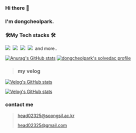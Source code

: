 
	
### Hi there 👋
### I'm dongcheolpark.
### 🛠My Tech stacks 🛠

<p>
	<img src="https://img.shields.io/badge/C-A8B9CC?style=flat-square&logo=C&logoColor=white"/></a>&nbsp 
	<img src="https://img.shields.io/badge/C++-00599C?style=flat-square&logo=C%2B%2B&logoColor=white"/></a>&nbsp 
	<img src="https://img.shields.io/badge/Csharp-3766AB?style=flat-square&logo=c&logoColor=white"/></a>&nbsp 
	<img src="https://img.shields.io/badge/Xamarin-3498DB?style=flat-square&logo=Xamarin&logoColor=white"/></a>&nbsp 
	and more..
	</p>


[![Anurag's GitHub stats](https://github-readme-stats.vercel.app/api?username=dongcheolpark)](https://github.com/dongcheolpark/)
[![dongcheolpark's solvedac profile](http://mazassumnida.wtf/api/v2/generate_badge?boj=head022)](https://solved.ac/profile/head022)

> ### my velog 
 [![Velog's GitHub stats](https://velog-readme-stats.vercel.app/api/badge?name=head022)](https://velog.io/@head022) 
 
 [![Velog's GitHub stats](https://velog-readme-stats.vercel.app/api?name=head022)](https://velog.io/@head022)

### contact me

>head02325@soongsil.ac.kr
>
>head02325@gmail.com
